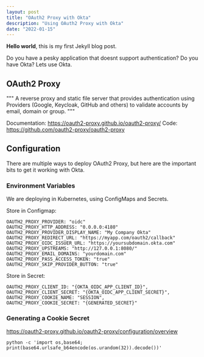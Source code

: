 ```yaml
---
layout: post
title: "OAuth2 Proxy with Okta"
description: "Using OAuth2 Proxy with Okta"
date: "2022-01-15"
---
```


**Hello world**, this is my first Jekyll blog post.

Do you have a pesky application that doesnt support authentication?  Do you have Okta?  Lets use Okta.

## OAuth2 Proxy

"""
A reverse proxy and static file server that provides authentication using Providers (Google, Keycloak, GitHub and others) to validate accounts by email, domain or group.
"""

Documentation: https://oauth2-proxy.github.io/oauth2-proxy/
Code: https://github.com/oauth2-proxy/oauth2-proxy

## Configuration

There are multiple ways to deploy OAuth2 Proxy, but here are the important bits to get it working with Okta.

### Environment Variables
We are deploying in Kubernetes, using ConfigMaps and Secrets.

Store in Configmap:

    OAUTH2_PROXY_PROVIDER: "oidc"
    OAUTH2_PROXY_HTTP_ADDRESS: "0.0.0.0:4180"
    OAUTH2_PROXY_PROVIDER_DISPLAY_NAME: "My Company Okta"
    OAUTH2_PROXY_REDIRECT_URL: "https://myapp.com/oauth2/callback"
    OAUTH2_PROXY_OIDC_ISSUER_URL: "https://yoursubdomain.okta.com"
    OAUTH2_PROXY_UPSTREAMS: "http://127.0.0.1:8080/"
    OAUTH2_PROXY_EMAIL_DOMAINS: "yourdomain.com"
    OAUTH2_PROXY_PASS_ACCESS_TOKEN: "true"
    OAUTH2_PROXY_SKIP_PROVIDER_BUTTON: "true"

Store in Secret:

    OAUTH2_PROXY_CLIENT_ID: "{OKTA_OIDC_APP_CLIENT_ID}",
    OAUTH2_PROXY_CLIENT_SECRET: "{OKTA_OIDC_APP_CLIENT_SECRET}",
    OAUTH2_PROXY_COOKIE_NAME: "SESSION",
    OAUTH2_PROXY_COOKIE_SECRET: "{GENERATED_SECRET}"

### Generating a Cookie Secret

https://oauth2-proxy.github.io/oauth2-proxy/configuration/overview

    python -c 'import os,base64; print(base64.urlsafe_b64encode(os.urandom(32)).decode())'